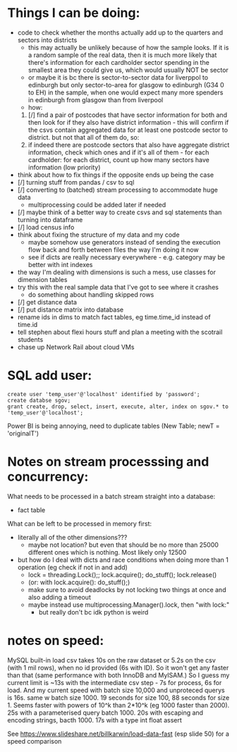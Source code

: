 # Things I can be doing:
* code to check whether the months actually add up to the quarters and sectors into districts
    * this may actually be unlikely because of how the sample looks. If it is a random sample of the real data, then it is much more likely that there's information for each cardholder sector spending in the smallest area they could give us, which would usually NOT be sector
    * or maybe it is bc there is sector-to-sector data for liverppol to edinburgh but only sector-to-area for glasgow to edinburgh (G34 0 to EH) in the sample, when one would expect many more spenders in edinburgh from glasgow than from liverpool
    * how: 
    1. [/] find a pair of postcodes that have sector information for both and then look for if they also have district information - this will confirm if the csvs contain aggregated data for at least one postcode sector to district. but not that all of them do, so:
    2. if indeed there are postcode sectors that also have aggregate district information, check which ones and if it's all of them - for each cardholder: for each district, count up how many sectors have information 
        (low priority)
* think about how to fix things if the opposite ends up being the case
* [/] turning stuff from pandas / csv to sql
* [/] converting to (batched) stream processing to accommodate huge data
    * multiprocessing could be added later if needed
* [/] maybe think of a better way to create csvs and sql statements than turning into dataframe
* [/] load census info
* think about fixing the structure of my data and my code
    * maybe somehow use generators instead of sending the execution flow back and forth between files the way I'm doing it now
    * see if dicts are really necessary everywhere - e.g. category may be better with int indexes
* the way I'm dealing with dimensions is such a mess, use classes for dimension tables
* try this with the real sample data that I've got to see where it crashes
    * do something about handling skipped rows
* [/] get distance data
* [/] put distance matrix into database
* rename ids in dims to match fact tables, eg time.time_id instead of time.id
* tell stephen about flexi hours stuff and plan a meeting with the scotrail students
* chase up Network Rail about cloud VMs


# SQL add user:
    create user 'temp_user'@'localhost' identified by 'password';
    create databse sgov;
    grant create, drop, select, insert, execute, alter, index on sgov.* to 'temp_user'@'localhost';

Power BI is being annoying, need to duplicate tables (New Table; newT = 'originalT')

# Notes on stream processsing and concurrency:
What needs to be processed in a batch stream straight into a database:
* fact table

What can be left to be processed in memory first:
* literally all of the other dimensions???
    * maybe not location? but even that should be no more than 25000 different ones which is nothing. Most likely only 12500
* but how do I deal with dicts and race conditions when doing more than 1 operation (eg check if not in and add)
    * lock = threading.Lock();; lock.acquire(); do_stuff(); lock.release()
    * (or: with lock.acquire(): do_stuff();)
    * make sure to avoid deadlocks by not locking two things at once and also adding a timeout
    * maybe instead use multiprocessing.Manager().lock, then "with lock:"
        * but really don't bc idk python is weird

# notes on speed:
MySQL built-in load csv takes 10s on the raw dataset or 5.2s on the csv (with 1 mil rows), when no id provided (6s with ID). So it won't get any faster than that (same performance with both InnoDB and MyISAM.)
So I guess my current limit is ~13s with the intermediate csv step - 7s for process, 6s for load.
And my current speed with batch size 10,000 and unproteced querys is 16s. same w batch size 1000. 19 seconds for size 100, 88 seconds for size 1. Seems faster with powers of 10^k than 2*10^k (eg 1000 faster than 2000).
25s with a parameterised query batch 1000.
20s with escaping and encoding strings, bacth 1000.
17s with a type int float assert 

See https://www.slideshare.net/billkarwin/load-data-fast (esp slide 50) for a speed comparison 